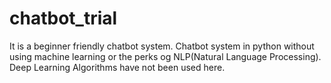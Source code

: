 # chatbot_trial
It is a beginner friendly chatbot system.
Chatbot system in python without using machine learning or the perks og NLP(Natural Language Processing).
Deep Learning Algorithms have not been used here.
